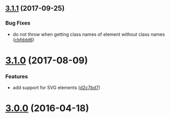 <a name="3.1.1"></a>
## [3.1.1](https://github.com/fczbkk/class-bridge/compare/v3.1.0...v3.1.1) (2017-09-25)


### Bug Fixes

* do not throw when getting class names of element without class names ([cbfddd6](https://github.com/fczbkk/class-bridge/commit/cbfddd6))



<a name="3.1.0"></a>
# [3.1.0](https://github.com/fczbkk/class-bridge/compare/v3.0.0...v3.1.0) (2017-08-09)


### Features

* add support for SVG elements ([d2c7bd7](https://github.com/fczbkk/class-bridge/commit/d2c7bd7))



<a name="3.0.0"></a>
# [3.0.0](https://github.com/fczbkk/class-bridge/compare/v2.1.0...v3.0.0) (2016-04-18)




